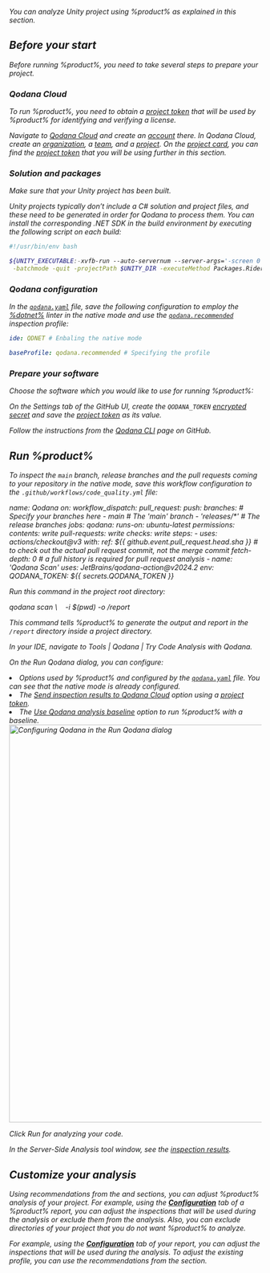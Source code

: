[//]: # (title: Unity)

<var name="qp-linter" value="jetbrains/qodana-dotnet:2024.2"/>


You can analyze Unity project using %product% as explained in this section. 

## Before your start

Before running %product%, you need to take several steps to prepare your project.

### Qodana Cloud

To run %product%, you need to obtain a [project token](project-token.md) that  will be used by %product% for identifying and verifying a license.

<procedure>
    <step>
        Navigate to <a href="https://qodana.cloud">Qodana Cloud</a> and create an <a href="cloud-quickstart.md">account</a> there.
    </step>
    <step>
        In Qodana Cloud, create an <a href="cloud-organizations.topic">organization</a>, a <a href="cloud-teams.topic">team</a>, 
        and a <a href="cloud-projects.topic">project</a>.
    </step>
    <step>
        On the <a href="cloud-projects.topic" anchor="cloud-manage-projects">project card</a>, you can find the <a href="project-token.md">project token</a> 
        that you will be using further in this section.
    </step>
</procedure>

### Solution and packages

Make sure that your Unity project has been built.

Unity projects typically don’t include a C# solution and project files, and these need to be generated in order for 
Qodana to process them. You can install the corresponding .NET SDK in the build environment by executing the following 
script on each build:

```Bash
#!/usr/bin/env bash

${UNITY_EXECUTABLE:-xvfb-run --auto-servernum --server-args='-screen 0 640x480x24' unity-editor} \
 -batchmode -quit -projectPath $UNITY_DIR -executeMethod Packages.Rider.Editor.RiderScriptEditor.SyncSolution
```

### Qodana configuration

In the [`qodana.yaml`](qodana-yaml.md) file, save the following configuration to employ the [%dotnet%](dotnet.md) linter in the 
native mode and use the [`qodana.recommended`](inspection-profiles.md) inspection profile:

```yaml
ide: QDNET # Enbaling the native mode

baseProfile: qodana.recommended # Specifying the profile
```

### Prepare your software

Choose the software which you would like to use for running %product%:

<tabs group="software">
    <tab title="GitHub Actions" group-key="github">
        <p>On the <ui-path>Settings</ui-path> tab of the GitHub UI, create the <code>QODANA_TOKEN</code>
            <a href="https://docs.github.com/en/actions/security-guides/encrypted-secrets#creating-encrypted-secrets-for-a-repository">encrypted secret</a>
            and save the <a href="project-token.md">project token</a> as its value.
        </p>
    </tab>
    <tab title="Command line" group-key="command-line">
        <p>Follow the instructions from the <a href="https://github.com/JetBrains/qodana-cli">Qodana CLI</a> page on GitHub.</p>
    </tab>
</tabs>

## Run %product% 

<tabs group="software">
    <tab title="GitHub Actions" group-key="github">
            <p>To inspect the <code>main</code> branch, release branches and the pull requests coming
            to your repository in the native mode, save this workflow configuration to the <code>.github/workflows/code_quality.yml</code> file:</p>
                <code-block lang="yaml">
                    name: Qodana
                    on:
                      workflow_dispatch:
                      pull_request:
                      push:
                        branches: # Specify your branches here
                          - main # The 'main' branch
                          - 'releases/*' # The release branches
                    jobs:
                      qodana:
                        runs-on: ubuntu-latest
                        permissions:
                          contents: write
                          pull-requests: write
                          checks: write
                        steps:
                          - uses: actions/checkout@v3
                            with:
                              ref: ${{ github.event.pull_request.head.sha }}  # to check out the actual pull request commit, not the merge commit
                              fetch-depth: 0  # a full history is required for pull request analysis
                          - name: 'Qodana Scan'
                            uses: JetBrains/qodana-action@v2024.2
                            env:
                              QODANA_TOKEN: ${{ secrets.QODANA_TOKEN }}
                </code-block>
    </tab>
    <tab title="Command line" group-key="command-line">
        <p>Run this command in the project root directory:</p>
        <code-block lang="shell" prompt="$">
            qodana scan \
            &nbsp;&nbsp;&nbsp;-i $(pwd) -o /report
        </code-block>
        <p>This command tells %product% to generate the output and report in the <code>/report</code> directory inside
a project directory.</p>
    </tab>
    <tab title="JetBrains IDEs" group-key="ides">
        <procedure>
            <step>
               <p>In your IDE, navigate to <ui-path>Tools | Qodana | Try Code Analysis with Qodana</ui-path>.</p> 
            </step>
            <step>
               <p>On the <ui-path>Run Qodana</ui-path> dialog, you can configure:</p>
                  <list>
                    <li>Options used by %product% and configured by the <a href="qodana-yaml.md"><code>qodana.yaml</code></a> file. 
                      You can see that the native mode is already configured.</li>
                     <li>The <a href="cloud-forward-reports.topic"><ui-path>Send inspection results to Qodana Cloud</ui-path></a> option 
                      using a <a href="cloud-projects.topic" anchor="cloud-manage-projects">project token</a>.</li>
                     <li>The <a href="baseline.topic"><ui-path>Use Qodana analysis baseline</ui-path></a> option to run %product% with a baseline.</li>
                  </list>
               <img src="ide-plugin-dotnet-run-qodana.png" width="793" alt="Configuring Qodana in the Run Qodana dialog" border-effect="line"/>
                <p>Click <ui-path>Run</ui-path> for analyzing your code.</p>
            </step>
            <step>
               <p>In the <ui-path>Server-Side Analysis</ui-path> tool window, see the <a href="qodana-ide-plugin.md" anchor="ide-plugin-study-reports">inspection results</a>.</p>
            </step>
        </procedure>
    </tab>
</tabs>


## Customize your analysis

Using recommendations from the [](ui-overview.md) and [](inspection-profiles.md) sections, you can adjust 
%product% analysis of your project. For example, using the [**Configuration**](ui-overview.md#ui-overview-configuration) tab of a %product% report, you can adjust
the inspections that will be used during the analysis or exclude them from the analysis. Also, you can exclude directories 
of your project that you do not want %product% to analyze. 

For example, using the [**Configuration**](ui-overview.md#ui-overview-configuration) tab of your report, you can adjust 
the inspections that will be used during the analysis. To adjust the existing profile, you can use the recommendations 
from the [](custom-profiles.md) section.
